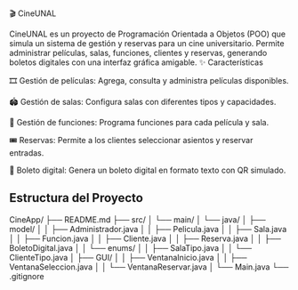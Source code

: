 🎬 CineUNAL

CineUNAL es un proyecto de Programación Orientada a Objetos (POO) que simula un sistema de gestión y reservas para un cine universitario. Permite administrar películas, salas, funciones, clientes y reservas, generando boletos digitales con una interfaz gráfica amigable.
✨ Características

🎞️ Gestión de películas: Agrega, consulta y administra películas disponibles.

🏟️ Gestión de salas: Configura salas con diferentes tipos y capacidades.

📅 Gestión de funciones: Programa funciones para cada película y sala.

🎟️ Reservas: Permite a los clientes seleccionar asientos y reservar entradas.

📄 Boleto digital: Genera un boleto digital en formato texto con QR simulado.

## Estructura del Proyecto
CineApp/
├── README.md
├── src/
│   └── main/
│       └── java/
│           ├── model/
│           │   ├── Administrador.java
│           │   ├── Pelicula.java
│           │   ├── Sala.java
│           │   ├── Funcion.java
│           │   ├── Cliente.java
│           │   ├── Reserva.java
│           │   ├── BoletoDigital.java
│           │   └── enums/
│           │       ├── SalaTipo.java
│           │       └── ClienteTipo.java
│           ├── GUI/
│           │   ├── VentanaInicio.java
│           │   ├── VentanaSeleccion.java
│           │   └── VentanaReservar.java
│           └── Main.java
└── .gitignore
